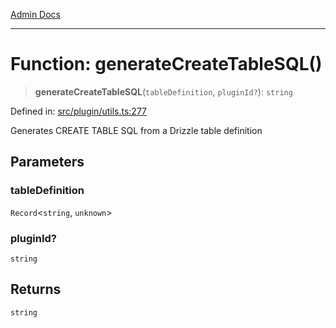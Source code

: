 [Admin Docs](/)

***

# Function: generateCreateTableSQL()

> **generateCreateTableSQL**(`tableDefinition`, `pluginId?`): `string`

Defined in: [src/plugin/utils.ts:277](https://github.com/Sourya07/talawa-api/blob/cfbd515d04ffba748b09232a33807f1845dd1878/src/plugin/utils.ts#L277)

Generates CREATE TABLE SQL from a Drizzle table definition

## Parameters

### tableDefinition

`Record`\<`string`, `unknown`\>

### pluginId?

`string`

## Returns

`string`
